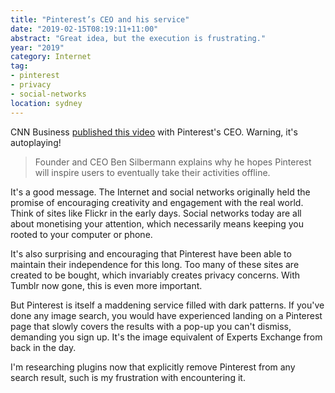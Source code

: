 ```yaml
---
title: "Pinterest’s CEO and his service"
date: "2019-02-15T08:19:11+11:00"
abstract: "Great idea, but the execution is frustrating."
year: "2019"
category: Internet
tag:
- pinterest
- privacy
- social-networks
location: sydney
---
```

CNN Business [published this video] with Pinterest's CEO. Warning, it's autoplaying!

> Founder and CEO Ben Silbermann explains why he hopes Pinterest will inspire users to eventually take their activities offline.

It's a good message. The Internet and social networks originally held the promise of encouraging creativity and engagement with the real world. Think of sites like Flickr in the early days. Social networks today are all about monetising your attention, which necessarily means keeping you rooted to your computer or phone.

It's also surprising and encouraging that Pinterest have been able to maintain their independence for this long. Too many of these sites are created to be bought, which invariably creates privacy concerns. With Tumblr now gone, this is even more important.

But  Pinterest is itself a maddening service filled with dark patterns. If you've done any image search, you would have experienced landing on a Pinterest page that slowly covers the results with a pop-up you can't dismiss, demanding you sign up. It's the image equivalent of Experts Exchange from back in the day.

I'm researching plugins now that explicitly remove Pinterest from any search result, such is my frustration with encountering it.

[published this video]: https://edition.cnn.com/videos/business/2019/02/06/human-code-pinterest-ben-silbermann.cnn-business/video/playlists/business-news/

